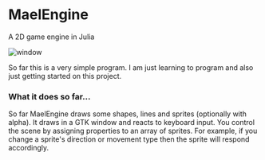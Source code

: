 # MaelEngine
A 2D game engine in Julia

![window](docs/MaelEngine.png)

So far this is a very simple program. I am just learning to program and also just getting started on this project. 

### What it does so far...
So far MaelEngine draws some shapes, lines and sprites (optionally with alpha). It draws in a GTK window and reacts to keyboard input. You control the scene by assigning properties to an array of sprites. For example, if you change a sprite's direction or movement type then the sprite will respond accordingly.

